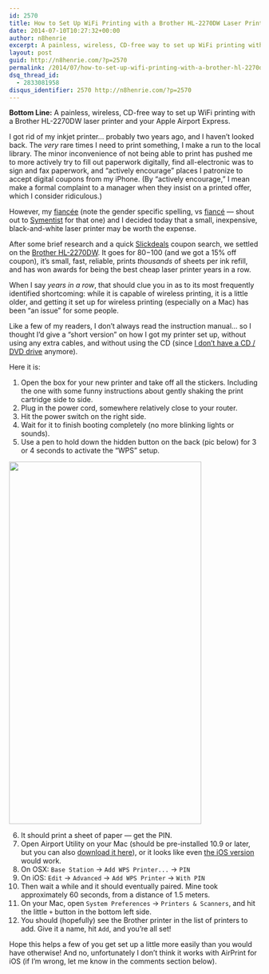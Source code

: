 ```yaml
---
id: 2570
title: How to Set Up WiFi Printing with a Brother HL-2270DW Laser Printer and Your Apple Airport Express
date: 2014-07-10T10:27:32+00:00
author: n8henrie
excerpt: A painless, wireless, CD-free way to set up WiFi printing with a Brother HL-2270DW laser printer and your Apple Airport Express.
layout: post
guid: http://n8henrie.com/?p=2570
permalink: /2014/07/how-to-set-up-wifi-printing-with-a-brother-hl-2270dw-laser-printer-and-your-apple-airport-express/
dsq_thread_id:
  - 2833081958
disqus_identifier: 2570 http://n8henrie.com/?p=2570
---
```

**Bottom Line:** A painless, wireless, CD-free way to set up WiFi printing with a Brother HL-2270DW laser printer and your Apple Airport Express.<!--more-->

I got rid of my inkjet printer… probably two years ago, and I haven’t looked back. The _very_ rare times I need to print something, I make a run to the local library. The minor inconvenience of not being able to print has pushed me to more actively try to fill out paperwork digitally, find all-electronic was to sign and fax paperwork, and “actively encourage” places I patronize to accept digital coupons from my iPhone. (By “actively encourage,” I mean make a formal complaint to a manager when they insist on a printed offer, which I consider ridiculous.)

However, my <a href="http://www.merriam-webster.com/dictionary/fiancée" target="_blank">fiancée</a> (note the gender specific spelling, vs <a href="http://www.merriam-webster.com/dictionary/fiancé" target="_blank">fiancé</a> — shout out to <a href="http://twitter.com/symentist" target="_blank">Symentist</a> for that one) and I decided today that a small, inexpensive, black-and-white laser printer may be worth the expense.

After some brief research and a quick <a href="http://n8h.me/1w3wiaF" target="_blank">Slickdeals</a> coupon search, we settled on the <a href="http://n8h.me/1w3tni3" target="_blank">Brother HL-2270DW</a>. It goes for $80-$100 (and we got a 15% off coupon), it’s small, fast, reliable, prints _thousands_ of sheets per ink refill, and has won awards for being the best cheap laser printer years in a row.

When I say _years in a row_, that should clue you in as to its most frequently identified shortcoming: while it is capable of wireless printing, it is a little older, and getting it set up for wireless printing (especially on a Mac) has been “an issue” for some people.

Like a few of my readers, I don’t always read the instruction manual… so I thought I’d give a “short version” on how I got my printer set up, without using any extra cables, and without using the CD (since [I don’t have a CD / DVD drive](http://n8henrie.com/2012/12/macbook-pro-ssd-upgrade-results/) anymore).

Here it is:

  1. Open the box for your new printer and take off all the stickers. Including the one with some funny instructions about gently shaking the print cartridge side to side.
  2. Plug in the power cord, somewhere relatively close to your router.
  3. Hit the power switch on the right side.
  4. Wait for it to finish booting completely (no more blinking lights or sounds).
  5. Use a pen to hold down the hidden button on the back (pic below) for 3 or 4 seconds to activate the “WPS” setup.

<img class="aligncenter" src="{{ site.url }}/uploads/2014/07/20140709_IMG_0588.jpg" alt="" width="385" height="725" /> 

  6. It should print a sheet of paper — get the PIN.
  7. Open Airport Utility on your Mac (should be pre-installed 10.9 or later, but you can also <a href="http://support.apple.com/kb/DL1664" target="_blank">download it here</a>), or it looks like even <a href="https://itunes.apple.com/us/app/airport-utility/id427276530?mt=8&at=10l5H6" target="_blank">the iOS version</a> would work.
  8. On OSX: `Base Station` -> `Add WPS Printer...` -> `PIN`
  9. On iOS: `Edit` -> `Advanced` -> `Add WPS Printer` -> `With PIN`
 10. Then wait a while and it should eventually paired. Mine took approximately 60 seconds, from a distance of 1.5 meters.
 11. On your Mac, open `System Preferences` -> `Printers & Scanners`, and hit the little `+` button in the bottom left side.
 12. You should (hopefully) see the Brother printer in the list of printers to add. Give it a name, hit `Add`, and you’re all set!

Hope this helps a few of you get set up a little more easily than you would have otherwise! And no, unfortunately I don’t think it works with AirPrint for iOS (if I’m wrong, let me know in the comments section below).